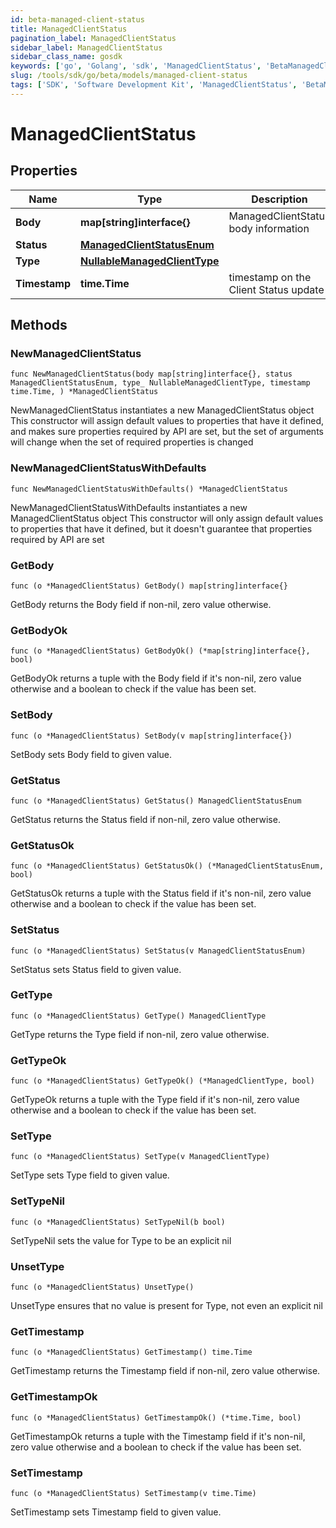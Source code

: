 ```yaml
---
id: beta-managed-client-status
title: ManagedClientStatus
pagination_label: ManagedClientStatus
sidebar_label: ManagedClientStatus
sidebar_class_name: gosdk
keywords: ['go', 'Golang', 'sdk', 'ManagedClientStatus', 'BetaManagedClientStatus'] 
slug: /tools/sdk/go/beta/models/managed-client-status
tags: ['SDK', 'Software Development Kit', 'ManagedClientStatus', 'BetaManagedClientStatus']
---
```


# ManagedClientStatus

## Properties

Name | Type | Description | Notes
------------ | ------------- | ------------- | -------------
**Body** | **map[string]interface{}** | ManagedClientStatus body information | 
**Status** | [**ManagedClientStatusEnum**](managed-client-status-enum) |  | 
**Type** | [**NullableManagedClientType**](managed-client-type) |  | 
**Timestamp** | **time.Time** | timestamp on the Client Status update | 

## Methods

### NewManagedClientStatus

`func NewManagedClientStatus(body map[string]interface{}, status ManagedClientStatusEnum, type_ NullableManagedClientType, timestamp time.Time, ) *ManagedClientStatus`

NewManagedClientStatus instantiates a new ManagedClientStatus object
This constructor will assign default values to properties that have it defined,
and makes sure properties required by API are set, but the set of arguments
will change when the set of required properties is changed

### NewManagedClientStatusWithDefaults

`func NewManagedClientStatusWithDefaults() *ManagedClientStatus`

NewManagedClientStatusWithDefaults instantiates a new ManagedClientStatus object
This constructor will only assign default values to properties that have it defined,
but it doesn't guarantee that properties required by API are set

### GetBody

`func (o *ManagedClientStatus) GetBody() map[string]interface{}`

GetBody returns the Body field if non-nil, zero value otherwise.

### GetBodyOk

`func (o *ManagedClientStatus) GetBodyOk() (*map[string]interface{}, bool)`

GetBodyOk returns a tuple with the Body field if it's non-nil, zero value otherwise
and a boolean to check if the value has been set.

### SetBody

`func (o *ManagedClientStatus) SetBody(v map[string]interface{})`

SetBody sets Body field to given value.


### GetStatus

`func (o *ManagedClientStatus) GetStatus() ManagedClientStatusEnum`

GetStatus returns the Status field if non-nil, zero value otherwise.

### GetStatusOk

`func (o *ManagedClientStatus) GetStatusOk() (*ManagedClientStatusEnum, bool)`

GetStatusOk returns a tuple with the Status field if it's non-nil, zero value otherwise
and a boolean to check if the value has been set.

### SetStatus

`func (o *ManagedClientStatus) SetStatus(v ManagedClientStatusEnum)`

SetStatus sets Status field to given value.


### GetType

`func (o *ManagedClientStatus) GetType() ManagedClientType`

GetType returns the Type field if non-nil, zero value otherwise.

### GetTypeOk

`func (o *ManagedClientStatus) GetTypeOk() (*ManagedClientType, bool)`

GetTypeOk returns a tuple with the Type field if it's non-nil, zero value otherwise
and a boolean to check if the value has been set.

### SetType

`func (o *ManagedClientStatus) SetType(v ManagedClientType)`

SetType sets Type field to given value.


### SetTypeNil

`func (o *ManagedClientStatus) SetTypeNil(b bool)`

 SetTypeNil sets the value for Type to be an explicit nil

### UnsetType
`func (o *ManagedClientStatus) UnsetType()`

UnsetType ensures that no value is present for Type, not even an explicit nil
### GetTimestamp

`func (o *ManagedClientStatus) GetTimestamp() time.Time`

GetTimestamp returns the Timestamp field if non-nil, zero value otherwise.

### GetTimestampOk

`func (o *ManagedClientStatus) GetTimestampOk() (*time.Time, bool)`

GetTimestampOk returns a tuple with the Timestamp field if it's non-nil, zero value otherwise
and a boolean to check if the value has been set.

### SetTimestamp

`func (o *ManagedClientStatus) SetTimestamp(v time.Time)`

SetTimestamp sets Timestamp field to given value.



